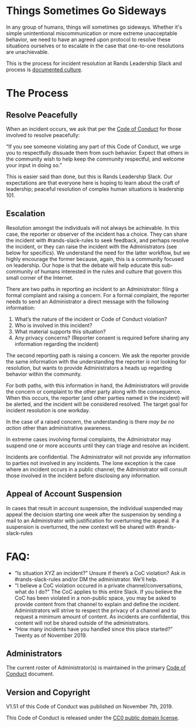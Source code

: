 # Things Sometimes Go Sideways

In any group of humans, things will sometimes go sideways. Whether it's simple unintentional miscommunication or more extreme unacceptable behavior, we need to have an agreed upon protocol to resolve these situations ourselves or to escalate in the case that one-to-one resolutions are unachievable. 

This is the process for incident resolution at Rands Leadership Slack and process is [documented culture](http://randsinrepose.com/archives/the-process-myth/).

# The Process

## Resolve Peacefully 

When an incident occurs, we ask that per the [Code of Conduct](https://github.com/randsleadershipslack/documents-and-resources/blob/master/code-of-conduct.md) for those involved to resolve peacefully:

“If you see someone violating any part of this Code of Conduct, we urge you to respectfully dissuade them from such behavior. Expect that others in the community wish to help keep the community respectful, and welcome your input in doing so.”

This is easier said than done, but this is Rands Leadership Slack. Our expectations are that everyone here is hoping to learn about the craft of leadership; peaceful resolution of complex human situations is leadership 101.

## Escalation

Resolution amongst the individuals will not always be achievable. In this case, the reporter or observer of the incident has a choice. They can share the incident with #rands-slack-rules to seek feedback, and perhaps resolve the incident, or they can raise the incident with the Administrators (see below for specifics). We understand the need for the latter workflow, but we highly encourage the former because, again, this is a community focused on leadership. Our hope is that the debate will help educate this sub-community of humans interested in the rules and culture that govern this small corner of the Internet. 

There are two paths in reporting an incident to an Administrator: filing a formal complaint and raising a concern. For a formal complaint, the reporter needs to send an Administrator a direct message with the following information:

1. What’s the nature of the incident or Code of Conduct violation?
2. Who is involved in this incident?
3. What material supports this situation?
4. Any privacy concerns? (Reporter consent is required before sharing any information regarding the incident)

The second reporting path is raising a concern. We ask the reporter provide the same information with the understanding the reporter *is not* looking for resolution, but wants to provide Administrators a heads up regarding behavior within the community. 

For both paths, with this information in hand, the Administrators will provide the concern or complaint to the other party along with the consequence. When this occurs, the reporter (and other parties named in the incident) will be alerted, and the incident will be considered resolved. The target goal for incident resolution is one workday.

In the case of a raised concern, the understanding is there *may be no action* other than administrative awareness. 

In extreme cases involving formal complaints, the Administrator may suspend one or more accounts until they can triage and resolve an incident.

Incidents are confidential. The Administrator will not provide any information to parties not involved in any incidents. The lone exception is the case where an incident occurs in a public channel; the Administrator will consult those involved in the incident before disclosing any information.

## Appeal of Account Suspension

In cases that result in account suspension, the individual suspended may appeal the decision starting one week after the suspension by sending a mail to an Administrator with justification for overturning the appeal. If a suspension is overturned, the new context will be shared with #rands-slack-rules

# FAQ:

- “Is situation XYZ an incident?” Unsure if there’s a CoC violation? Ask in #rands-slack-rules and/or DM the administrator. We'll help. 
- "I believe a CoC violation occured in a private channel/conversations, what do I do?" The CoC applies to this entire Slack. If you believe the CoC has been violated in a non-public space, you may be asked to provide content from that channel to explain and define the incident. Administrators will strive to respect the privacy of a channel and to request a minimum amount of content. As incidents are confidential, this content will not be shared outside of the administrators. 
- “How many incidents have you handled since this place started?” Twenty as of November 2019.

## Administrators

The current roster of Administrator(s) is maintained in the primary [Code of Conduct](https://github.com/randsleadershipslack/documents-and-resources/blob/master/code-of-conduct.md) document.

## Version and Copyright

V1.51 of this Code of Conduct was published on November 7th, 2019.

This Code of Conduct is released under the [CC0 public domain license](https://creativecommons.org/publicdomain/zero/1.0/).
